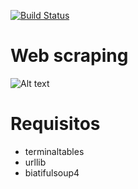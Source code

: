 [![Build Status](https://img.shields.io/badge/Python-3.7-Yellow?logo=python)]()

# Web scraping


![Alt text](https://github.com/josueA1995/Python-3-Web-scraping/blob/master/img.jpg?raw=true "Title")

# Requisitos
* terminaltables
* urllib
* biatifulsoup4
